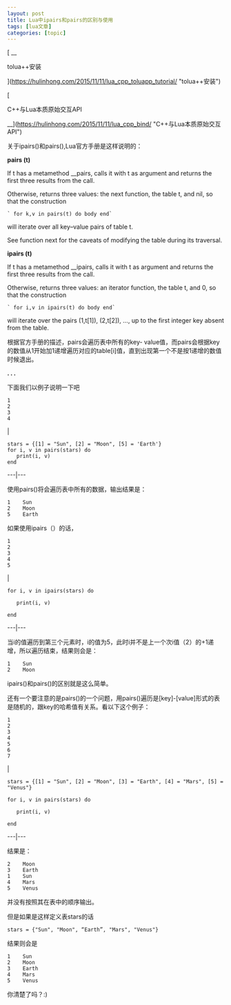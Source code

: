 ```yaml
---
layout: post
title: Lua中ipairs和pairs的区别与使用 
tags: [lua文章]
categories: [topic]
---
```

[ __

tolua++安装

](https://hulinhong.com/2015/11/11/lua_cpp_toluapp_tutorial/ "tolua++安装")

[

C++与Lua本质原始交互API

__](https://hulinhong.com/2015/11/11/lua_cpp_bind/ "C++与Lua本质原始交互API")

关于ipairs()和pairs(),Lua官方手册是这样说明的：

**pairs (t)**

If t has a metamethod __pairs, calls it with t as argument and returns the
first three results from the call.

Otherwise, returns three values: the next function, the table t, and nil, so
that the construction

    
    
    ` for k,v in pairs(t) do body end`
    

will iterate over all key–value pairs of table t.

See function next for the caveats of modifying the table during its traversal.

**ipairs (t)**

If t has a metamethod __ipairs, calls it with t as argument and returns the
first three results from the call.

Otherwise, returns three values: an iterator function, the table t, and 0, so
that the construction

    
    
    ` for i,v in ipairs(t) do body end`
    

will iterate over the pairs (1,t[1]), (2,t[2]), …, up to the first integer key
absent from the table.

根据官方手册的描述，pairs会遍历表中所有的key-
value值，而pairs会根据key的数值从1开始加1递增遍历对应的table[i]值，直到出现第一个不是按1递增的数值时候退出。

**. . .**

下面我们以例子说明一下吧  

    
    
    1  
    2  
    3  
    4  
    

|

    
    
    stars = {[1] = "Sun", [2] = "Moon", [5] = 'Earth'}  
    for i, v in pairs(stars) do  
       print(i, v)  
    end  
      
  
---|---  
  
使用pairs()将会遍历表中所有的数据，输出结果是：

    
    
    1    Sun
    2    Moon
    5    Earth
    

如果使用ipairs（）的话，

    
    
    1  
    2  
    3  
    4  
    5  
    

|

    
    
    for i, v in ipairs(stars) do  
      
       print(i, v)  
      
    end  
      
  
---|---  
  
当i的值遍历到第三个元素时，i的值为5，此时i并不是上一个次i值（2）的+1递增，所以遍历结束，结果则会是：

    
    
    1    Sun
    2    Moon
    

ipairs()和pairs()的区别就是这么简单。

还有一个要注意的是pairs()的一个问题，用pairs()遍历是[key]-[value]形式的表是随机的，跟key的哈希值有关系。看以下这个例子：

    
    
    1  
    2  
    3  
    4  
    5  
    6  
    7  
    

|

    
    
    stars = {[1] = "Sun", [2] = "Moon", [3] = "Earth", [4] = "Mars", [5] = "Venus"}  
      
    for i, v in pairs(stars) do  
      
       print(i, v)  
      
    end  
      
  
---|---  
  
结果是：

    
    
    2    Moon
    3    Earth
    1    Sun
    4    Mars
    5    Venus
    

并没有按照其在表中的顺序输出。

但是如果是这样定义表stars的话

`stars = {"Sun", "Moon", “Earth”, "Mars", "Venus"}`

结果则会是

    
    
    1    Sun
    2    Moon
    3    Earth
    4    Mars
    5    Venus
    

你清楚了吗？:)